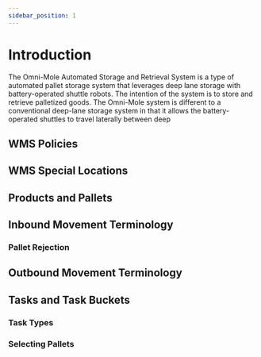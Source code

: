 ```yaml
---
sidebar_position: 1
---
```


# Introduction
The Omni-Mole Automated Storage and Retrieval System is a type of automated pallet storage system that leverages deep lane storage with battery-operated shuttle robots. The intention of the system is to store and retrieve palletized goods. The Omni-Mole system is different to a conventional deep-lane storage system in that it allows the battery-operated shuttles to travel laterally between deep 

## WMS Policies

## WMS Special Locations

## Products and Pallets

## Inbound Movement Terminology

### Pallet Rejection

## Outbound Movement Terminology

## Tasks and Task Buckets

### Task Types

### Selecting Pallets